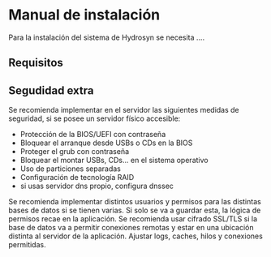 # Manual de instalación
Para la instalación del sistema de Hydrosyn se necesita ....

## Requisitos


## Segudidad extra

Se recomienda implementar en el servidor las siguientes medidas de seguridad, si se posee un servidor físico accesible:

- Protección de la BIOS/UEFI con contraseña
- Bloquear el arranque desde USBs o CDs en la BIOS
- Proteger el grub con contraseña
- Bloquear el montar USBs, CDs... en el sistema operativo
- Uso de particiones separadas
- Configuración de tecnología RAID
- si usas servidor dns propio, configura dnssec

Se recomienda implementar distintos usuarios y permisos para las distintas bases de datos si se tienen varias. Si solo se va a guardar esta, la lógica de permisos recae en la aplicación.
Se recomienda usar cifrado SSL/TLS si la base de datos va a permitir conexiones remotas y  estar en una ubicación distinta al servidor de la aplicación. Ajustar logs, caches, hilos y conexiones permitidas.


